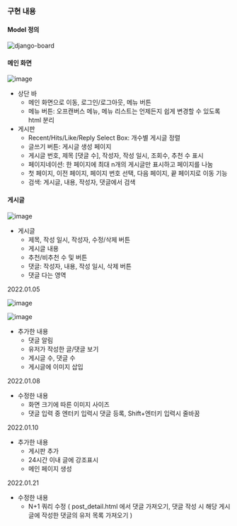 ### **구현 내용**

#### **Model 정의**

![django-board](https://user-images.githubusercontent.com/94369511/148603972-e46dac30-75a1-4f06-b5f4-12cbb9e3c982.png)

#### **메인 화면**

![image](https://user-images.githubusercontent.com/94369511/147909437-beb12cb6-36e1-4816-8b30-e8a8696040c4.png)

-   상단 바
    -   메인 화면으로 이동, 로그인/로그아웃, 메뉴 버튼
    -   메뉴 버튼: 오프캔버스 메뉴, 메뉴 리스트는 언제든지 쉽게 변경할 수 있도록 html 분리
-   게시판
    -   Recent/Hits/Like/Reply Select Box: 개수별 게시글 정렬
    -   글쓰기 버튼: 게시글 생성 페이지
    -   게시글 번호, 제목 \[댓글 수\], 작성자, 작성 일시, 조회수, 추천 수 표시
    -   페이지네이션: 한 페이지에 최대 n개의 게시글만 표시하고 페이지를 나눔
      -   첫 페이지, 이전 페이지, 페이지 번호 선택, 다음 페이지, 끝 페이지로 이동 기능
    -   검색: 게시글, 내용, 작성자, 댓글에서 검색

#### **게시글**

![image](https://user-images.githubusercontent.com/94369511/147909449-a5645445-7813-47c0-889f-07143894d440.png)

-   게시글
    -   제목, 작성 일시, 작성자, 수정/삭제 버튼
    -   게시글 내용
    -   추천/비추천 수 및 버튼
    -   댓글: 작성자, 내용, 작성 일시, 삭제 버튼
    -   댓글 다는 영역

2022.01.05

![image](https://user-images.githubusercontent.com/94369511/148216842-3a4f0ef7-c122-4380-bc13-682de65ba73b.png)

![image](https://user-images.githubusercontent.com/94369511/148216889-8b49f50f-3ef3-4bb7-826e-f562df8e8aaf.png)

-   추가한 내용
    -   댓글 알림
    -   유저가 작성한 글/댓글 보기
    -   게시글 수, 댓글 수
    -   게시글에 이미지 삽입



2022.01.08
-   수정한 내용
    -   화면 크기에 따른 이미지 사이즈
    -   댓글 입력 중 엔터키 입력시 댓글 등록, Shift+엔터키 입력시 줄바꿈

2022.01.10
-   추가한 내용
    -   게시판 추가
    -   24시간 이내 글에 강조표시
    -   메인 페이지 생성

2022.01.21
-   수정한 내용
    -   N+1 쿼리 수정 ( post_detail.html 에서 댓글 가져오기, 댓글 작성 시 해당 게시글에 작성한 댓글의 유저 목록 가져오기 )

